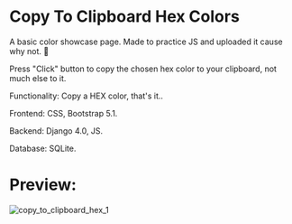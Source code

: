 # Copy To Clipboard Hex Colors

A basic color showcase page. Made to practice JS and uploaded it cause why not. 🤷

Press "Click" button to copy the chosen hex color to your clipboard, not much else to it.

Functionality: Copy a HEX color, that's it..

Frontend: CSS, Bootstrap 5.1.

Backend: Django 4.0, JS.

Database: SQLite.

# Preview:

![copy_to_clipboard_hex_1](https://user-images.githubusercontent.com/86254474/156938124-0d410bcf-880a-43e0-8a1b-365beabfa257.png)
